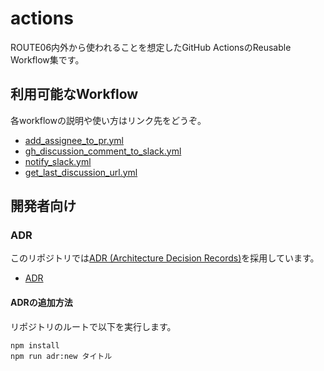 # actions

ROUTE06内外から使われることを想定したGitHub ActionsのReusable Workflow集です。

## 利用可能なWorkflow

各workflowの説明や使い方はリンク先をどうぞ。

* [add_assignee_to_pr.yml](./.github/workflows/add_assignee_to_pr.yml)
* [gh_discussion_comment_to_slack.yml](./.github/workflows/gh_discussion_comment_to_slack.yml)
* [notify_slack.yml](./.github/workflows/notify_slack.yml)
* [get_last_discussion_url.yml](./.github/workflows/get_last_discussion_url.yml)

## 開発者向け

### ADR

このリポジトリでは[ADR (Architecture Decision Records)](https://adr.github.io/)を採用しています。

* [ADR](./docs/adr)

#### ADRの追加方法

リポジトリのルートで以下を実行します。

```
npm install
npm run adr:new タイトル
```
